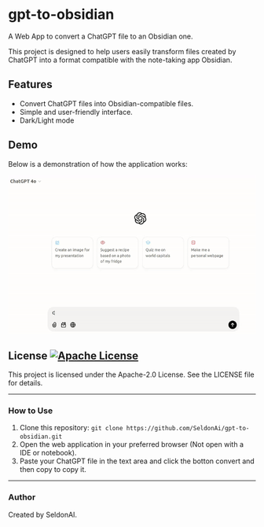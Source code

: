 # gpt-to-obsidian

A Web App to convert a ChatGPT file to an Obsidian one.

This project is designed to help users easily transform files created by ChatGPT into a format compatible with the note-taking app Obsidian.


## Features
- Convert ChatGPT files into Obsidian-compatible files.
- Simple and user-friendly interface.
- Dark/Light mode

## Demo

Below is a demonstration of how the application works:

<div align="center">
  <img src="./tutorial.gif" alt="Demo GIF of gpt-to-obsidian">
</div>

## License [![Apache License](https://img.shields.io/badge/license-Apache%202.0-blue)](LICENSE)
This project is licensed under the Apache-2.0 License. See the LICENSE file for details.

---

### How to Use
1. Clone this repository: `git clone https://github.com/SeldonAi/gpt-to-obsidian.git`
2. Open the web application in your preferred browser (Not open with a IDE or notebook).
3. Paste your ChatGPT file in the text area and click the botton convert and then copy to copy it.

---

### Author
Created by SeldonAI.
